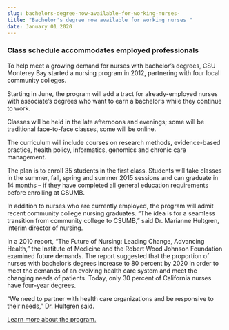 ```yaml
---
slug: bachelors-degree-now-available-for-working-nurses-
title: "Bachelor's degree now available for working nurses "
date: January 01 2020
---
```


<h3>Class schedule accommodates employed professionals</h3><p>To help meet a growing demand for nurses with bachelor’s degrees, CSU Monterey Bay started a nursing program in 2012, partnering with four local community colleges.
</p><p>Starting in June, the program will add a tract for already-employed nurses with associate’s degrees who want to earn a bachelor’s while they continue to work.
</p><p>Classes will be held in the late afternoons and evenings; some will be traditional face-to-face classes, some will be online.
</p><p>The curriculum will include courses on research methods, evidence-based practice, health policy, informatics, genomics and chronic care management.
</p><p>The plan is to enroll 35 students in the first class. Students will take classes in the summer, fall, spring and summer 2015 sessions and can graduate in 14 months – if they have completed all general education requirements before enrolling at CSUMB.
</p><p>In addition to nurses who are currently employed, the program will admit recent community college nursing graduates. “The idea is for a seamless transition from community college to CSUMB,” said Dr. Marianne Hultgren, interim director of nursing.
</p><p>In a 2010 report, “The Future of Nursing: Leading Change, Advancing Health,” the Institute of Medicine and the Robert Wood Johnson Foundation examined future demands. The report suggested that the proportion of nurses with bachelor’s degrees increase to 80 percent by 2020 in order to meet the demands of an evolving health care system and meet the changing needs of patients. Today, only 30 percent of California nurses have four-year degrees.
</p><p>“We need to partner with health care organizations and be responsive to their needs,” Dr. Hultgren said.
</p><p><a href="http://nursing.csumb.edu/adn-bsn-completion-program">Learn more about the program.</a>
</p>
